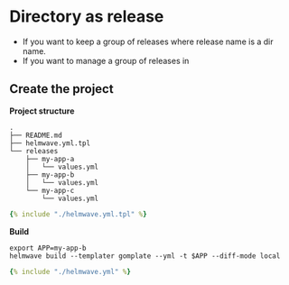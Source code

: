 # Directory as release

- If you want to keep a group of releases where release name is a dir name.
- If you want to manage a group of releases in 

## Create the project

**Project structure**

```shell
.
├── README.md
├── helmwave.yml.tpl
└── releases
    ├── my-app-a
    │   └── values.yml
    ├── my-app-b
    │   └── values.yml
    └── my-app-c
        └── values.yml

```


```yaml title="helmwave.yml.tpl"
{% include "./helmwave.yml.tpl" %}
```

**Build**

```shell
export APP=my-app-b
helmwave build --templater gomplate --yml -t $APP --diff-mode local
```


```yaml title="helmwave.yml"
{% include "./helmwave.yml" %}
```

